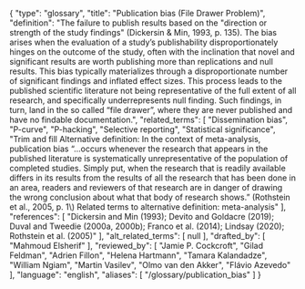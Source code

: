 {
    "type": "glossary",
    "title": "Publication bias (File Drawer Problem)",
    "definition": "The failure to publish results based on the \"direction or strength of the study findings\" (Dickersin & Min, 1993, p. 135). The bias arises when the evaluation of a study’s publishability disproportionately hinges on the outcome of the study, often with the inclination that novel and significant results are worth publishing more than replications and null results. This bias typically materializes through a disproportionate number of significant findings and inflated effect sizes. This process leads to the published scientific literature not being representative of the full extent of all research, and specifically underrepresents null finding. Such findings, in turn, land in the so called “file drawer”, where they are never published and have no findable documentation.",
    "related_terms": [
        "Dissemination bias",
        "P-curve",
        "P-hacking",
        "Selective reporting",
        "Statistical significance",
        "Trim and fill Alternative definition: In the context of meta-analysis, publication bias “...occurs whenever the research that appears in the published literature is systematically unrepresentative of the population of completed studies. Simply put, when the research that is readily available differs in its results from the results of all the research that has been done in an area, readers and reviewers of that research are in danger of drawing the wrong conclusion about what that body of research shows.” (Rothstein et al., 2005, p. 1\\) Related terms to alternative definition: meta-analysis"
    ],
    "references": [
        "Dickersin and Min (1993); Devito and Goldacre (2019); Duval and Tweedie (2000a, 2000b); Franco et al. (2014); Lindsay (2020); Rothstein et al. (2005)"
    ],
    "alt_related_terms": [
        null
    ],
    "drafted_by": [
        "Mahmoud Elsherif"
    ],
    "reviewed_by": [
        "Jamie P. Cockcroft",
        "Gilad Feldman",
        "Adrien Fillon",
        "Helena Hartmann",
        "Tamara Kalandadze",
        "William Ngiam",
        "Martin Vasilev",
        "Olmo van den Akker",
        "Flávio Azevedo"
    ],
    "language": "english",
    "aliases": [
        "/glossary/publication_bias"
    ]
}